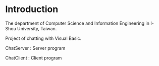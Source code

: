 # Introduction

The department of Computer Science and Information Engineering in I-Shou University, Taiwan.

Project of chatting with Visual Basic.

ChatServer : Server program

ChatClient : Client program
